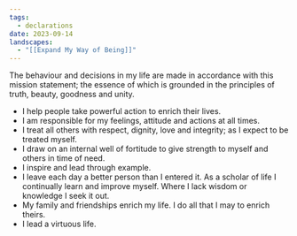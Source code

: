 ```yaml
---
tags:
  - declarations
date: 2023-09-14
landscapes:
  - "[[Expand My Way of Being]]"
---
```

The behaviour and decisions in my life are made in accordance with this mission statement; the essence of which is grounded in the principles of truth, beauty, goodness and unity.

- I help people take powerful action to enrich their lives.
- I am responsible for my feelings, attitude and actions at all times.
- I treat all others with respect, dignity, love and integrity; as I expect to be treated myself.
- I draw on an internal well of fortitude to give strength to myself and others in time of need. 
- I inspire and lead through example.
- I leave each day a better person than I entered it. As a scholar of life I continually learn and improve myself. Where I lack wisdom or knowledge I seek it out.
- My family and friendships enrich my life. I do all that I may to enrich theirs.
- I lead a virtuous life.
